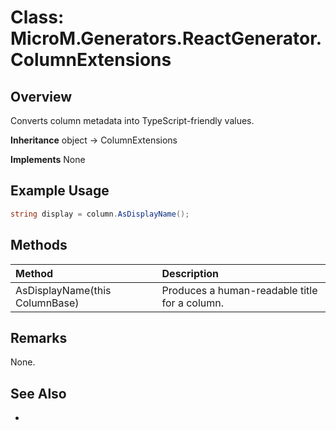 # Class: MicroM.Generators.ReactGenerator.ColumnExtensions
## Overview
Converts column metadata into TypeScript-friendly values.

**Inheritance**
object -> ColumnExtensions

**Implements**
None

## Example Usage
```csharp
string display = column.AsDisplayName();
```
## Methods
| Method | Description |
|:------------|:-------------|
| AsDisplayName(this ColumnBase) | Produces a human-readable title for a column. |

## Remarks
None.

## See Also
-
